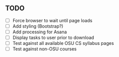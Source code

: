 ## TODO

- [ ] Force browser to wait until page loads
- [ ] Add styling (Bootstrap?)
- [ ] Add processing for Asana
- [ ] Display tasks to user prior to download
- [ ] Test against all available OSU CS syllabus pages
- [ ] Test against non-OSU courses
